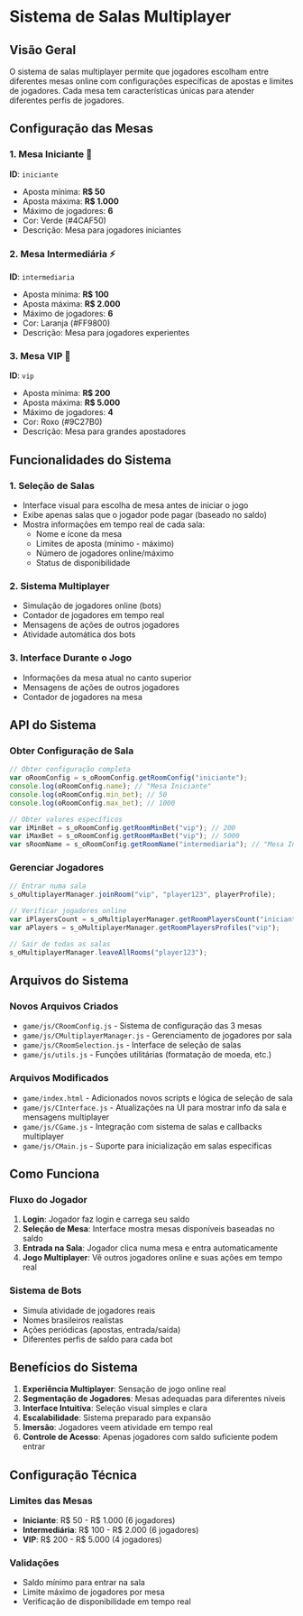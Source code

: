 # Sistema de Salas Multiplayer

## Visão Geral

O sistema de salas multiplayer permite que jogadores escolham entre diferentes mesas online com configurações específicas de apostas e limites de jogadores. Cada mesa tem características únicas para atender diferentes perfis de jogadores.

## Configuração das Mesas

### 1. Mesa Iniciante 🌱
**ID**: `iniciante`
- Aposta mínima: **R$ 50**
- Aposta máxima: **R$ 1.000**
- Máximo de jogadores: **6**
- Cor: Verde (#4CAF50)
- Descrição: Mesa para jogadores iniciantes

### 2. Mesa Intermediária ⚡
**ID**: `intermediaria`
- Aposta mínima: **R$ 100**
- Aposta máxima: **R$ 2.000**
- Máximo de jogadores: **6**
- Cor: Laranja (#FF9800)
- Descrição: Mesa para jogadores experientes

### 3. Mesa VIP 💎
**ID**: `vip`
- Aposta mínima: **R$ 200**
- Aposta máxima: **R$ 5.000**
- Máximo de jogadores: **4**
- Cor: Roxo (#9C27B0)
- Descrição: Mesa para grandes apostadores

## Funcionalidades do Sistema

### 1. Seleção de Salas
- Interface visual para escolha de mesa antes de iniciar o jogo
- Exibe apenas salas que o jogador pode pagar (baseado no saldo)
- Mostra informações em tempo real de cada sala:
  - Nome e ícone da mesa
  - Limites de aposta (mínimo - máximo)
  - Número de jogadores online/máximo
  - Status de disponibilidade

### 2. Sistema Multiplayer
- Simulação de jogadores online (bots)
- Contador de jogadores em tempo real
- Mensagens de ações de outros jogadores
- Atividade automática dos bots

### 3. Interface Durante o Jogo
- Informações da mesa atual no canto superior
- Mensagens de ações de outros jogadores
- Contador de jogadores na mesa

## API do Sistema

### Obter Configuração de Sala

```javascript
// Obter configuração completa
var oRoomConfig = s_oRoomConfig.getRoomConfig("iniciante");
console.log(oRoomConfig.name); // "Mesa Iniciante"
console.log(oRoomConfig.min_bet); // 50
console.log(oRoomConfig.max_bet); // 1000

// Obter valores específicos
var iMinBet = s_oRoomConfig.getRoomMinBet("vip"); // 200
var iMaxBet = s_oRoomConfig.getRoomMaxBet("vip"); // 5000
var sRoomName = s_oRoomConfig.getRoomName("intermediaria"); // "Mesa Intermediária"
```

### Gerenciar Jogadores

```javascript
// Entrar numa sala
s_oMultiplayerManager.joinRoom("vip", "player123", playerProfile);

// Verificar jogadores online
var iPlayersCount = s_oMultiplayerManager.getRoomPlayersCount("iniciante");
var aPlayers = s_oMultiplayerManager.getRoomPlayersProfiles("vip");

// Sair de todas as salas
s_oMultiplayerManager.leaveAllRooms("player123");
```

## Arquivos do Sistema

### Novos Arquivos Criados
- `game/js/CRoomConfig.js` - Sistema de configuração das 3 mesas
- `game/js/CMultiplayerManager.js` - Gerenciamento de jogadores por sala
- `game/js/CRoomSelection.js` - Interface de seleção de salas
- `game/js/utils.js` - Funções utilitárias (formatação de moeda, etc.)

### Arquivos Modificados
- `game/index.html` - Adicionados novos scripts e lógica de seleção de sala
- `game/js/CInterface.js` - Atualizações na UI para mostrar info da sala e mensagens multiplayer
- `game/js/CGame.js` - Integração com sistema de salas e callbacks multiplayer
- `game/js/CMain.js` - Suporte para inicialização em salas específicas

## Como Funciona

### Fluxo do Jogador
1. **Login**: Jogador faz login e carrega seu saldo
2. **Seleção de Mesa**: Interface mostra mesas disponíveis baseadas no saldo
3. **Entrada na Sala**: Jogador clica numa mesa e entra automaticamente
4. **Jogo Multiplayer**: Vê outros jogadores online e suas ações em tempo real

### Sistema de Bots
- Simula atividade de jogadores reais
- Nomes brasileiros realistas
- Ações periódicas (apostas, entrada/saída)
- Diferentes perfis de saldo para cada bot

## Benefícios do Sistema

1. **Experiência Multiplayer**: Sensação de jogo online real
2. **Segmentação de Jogadores**: Mesas adequadas para diferentes níveis
3. **Interface Intuitiva**: Seleção visual simples e clara  
4. **Escalabilidade**: Sistema preparado para expansão
5. **Imersão**: Jogadores veem atividade em tempo real
6. **Controle de Acesso**: Apenas jogadores com saldo suficiente podem entrar

## Configuração Técnica

### Limites das Mesas
- **Iniciante**: R$ 50 - R$ 1.000 (6 jogadores)
- **Intermediária**: R$ 100 - R$ 2.000 (6 jogadores) 
- **VIP**: R$ 200 - R$ 5.000 (4 jogadores)

### Validações
- Saldo mínimo para entrar na sala
- Limite máximo de jogadores por mesa
- Verificação de disponibilidade em tempo real